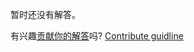 
暂时还没有解答。

有兴趣[贡献你的解答](https://github.com/BFEdev/BFE.dev-solutions/blob/main/problem/create-a-sum_zh.md)吗? [Contribute guidline](https://github.com/BFEdev/BFE.dev-solutions#how-to-contribute)
